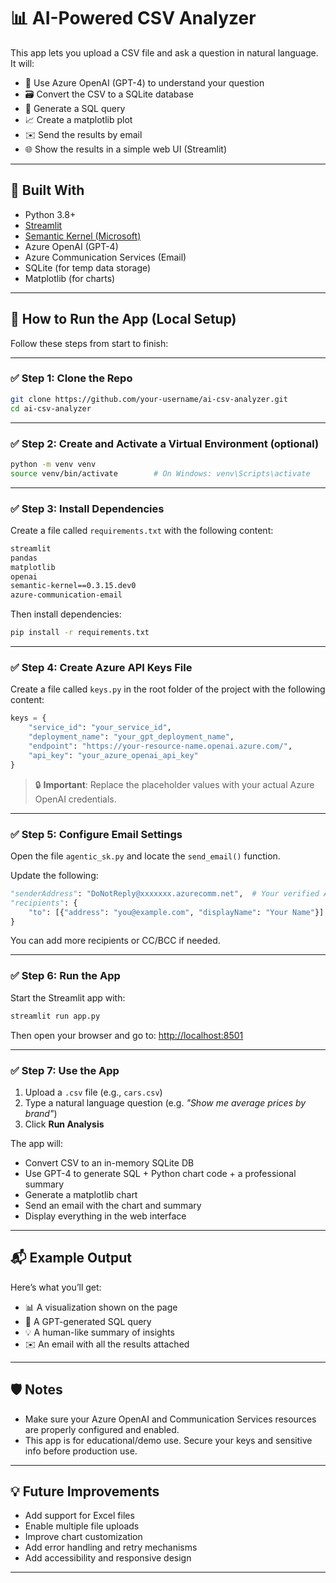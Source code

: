 
# 📊 AI-Powered CSV Analyzer

This app lets you upload a CSV file and ask a question in natural language. It will:

- 🧠 Use Azure OpenAI (GPT-4) to understand your question
- 🗃️ Convert the CSV to a SQLite database
- 🧾 Generate a SQL query
- 📈 Create a matplotlib plot
- ✉️ Send the results by email
- 🌐 Show the results in a simple web UI (Streamlit)

---

## 🧰 Built With

- Python 3.8+
- [Streamlit](https://streamlit.io/)
- [Semantic Kernel (Microsoft)](https://github.com/microsoft/semantic-kernel)
- Azure OpenAI (GPT-4)
- Azure Communication Services (Email)
- SQLite (for temp data storage)
- Matplotlib (for charts)

---

## 🚀 How to Run the App (Local Setup)

Follow these steps from start to finish:

---

### ✅ Step 1: Clone the Repo

```bash
git clone https://github.com/your-username/ai-csv-analyzer.git
cd ai-csv-analyzer
```

---

### ✅ Step 2: Create and Activate a Virtual Environment (optional)

```bash
python -m venv venv
source venv/bin/activate        # On Windows: venv\Scripts\activate
```

---

### ✅ Step 3: Install Dependencies

Create a file called `requirements.txt` with the following content:

```txt
streamlit
pandas
matplotlib
openai
semantic-kernel==0.3.15.dev0
azure-communication-email
```

Then install dependencies:

```bash
pip install -r requirements.txt
```

---

### ✅ Step 4: Create Azure API Keys File

Create a file called `keys.py` in the root folder of the project with the following content:

```python
keys = {
    "service_id": "your_service_id",
    "deployment_name": "your_gpt_deployment_name",
    "endpoint": "https://your-resource-name.openai.azure.com/",
    "api_key": "your_azure_openai_api_key"
}
```

> 🔒 **Important**: Replace the placeholder values with your actual Azure OpenAI credentials.

---

### ✅ Step 5: Configure Email Settings

Open the file `agentic_sk.py` and locate the `send_email()` function.

Update the following:

```python
"senderAddress": "DoNotReply@xxxxxxx.azurecomm.net",  # Your verified Azure sender address
"recipients": {
    "to": [{"address": "you@example.com", "displayName": "Your Name"}]
}
```

You can add more recipients or CC/BCC if needed.

---

### ✅ Step 6: Run the App

Start the Streamlit app with:

```bash
streamlit run app.py
```

Then open your browser and go to: [http://localhost:8501](http://localhost:8501)

---

### ✅ Step 7: Use the App

1. Upload a `.csv` file (e.g., `cars.csv`)
2. Type a natural language question (e.g. _"Show me average prices by brand"_)
3. Click **Run Analysis**

The app will:

- Convert CSV to an in-memory SQLite DB
- Use GPT-4 to generate SQL + Python chart code + a professional summary
- Generate a matplotlib chart
- Send an email with the chart and summary
- Display everything in the web interface

---

## 📬 Example Output

Here’s what you’ll get:

- 📊 A visualization shown on the page
- 🧠 A GPT-generated SQL query
- 💡 A human-like summary of insights
- ✉️ An email with all the results attached

---

## 🛡️ Notes

- Make sure your Azure OpenAI and Communication Services resources are properly configured and enabled.
- This app is for educational/demo use. Secure your keys and sensitive info before production use.

---

## 💡 Future Improvements

- Add support for Excel files
- Enable multiple file uploads
- Improve chart customization
- Add error handling and retry mechanisms
- Add accessibility and responsive design

---

